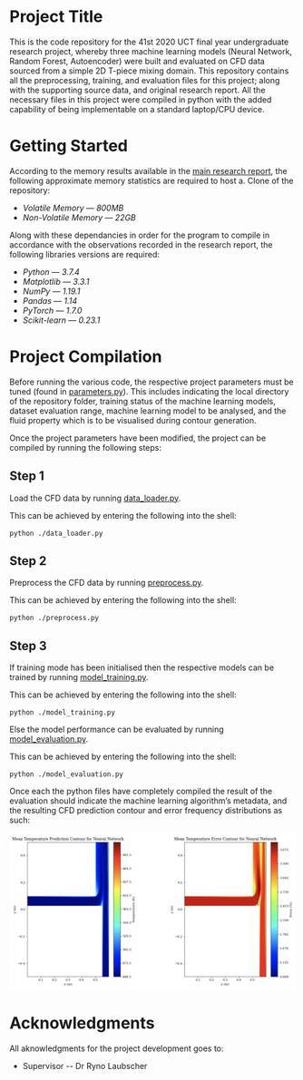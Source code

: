 # Project Title

This is the code repository for the 41st 2020 UCT final year undergraduate research project, whereby three machine learning models (Neural Network, Random Forest, Autoencoder) were built and evaluated on CFD data sourced from a simple 2D T-piece mixing domain. This repository contains all the preprocessing, training, and evaluation files for this project; along with the supporting source data, and original research report. All the necessary files in this project were compiled in python with the added capability of being implementable on a standard laptop/CPU device.


# Getting Started

According to the memory results available in the [main research report](https://github.com/Daniel-Ferrini/Undergraduate_Research_Project/blob/main/Undergraduate_Report.pdf), the following approximate memory statistics are required to host a. Clone of the repository:

* *Volatile Memory* — *800MB*
* *Non-Volatile Memory* — *22GB*

Along with these dependancies in order for the program to compile in accordance with the observations recorded in the research report, the following libraries versions are required:

* *Python* — *3.7.4*
* *Matplotlib* — *3.3.1* 
* *NumPy* — *1.19.1* 
* *Pandas* — *1.14* 
* *PyTorch* — *1.7.0* 
* *Scikit-learn* — *0.23.1*

# Project Compilation

Before running the various code, the respective project parameters must be tuned (found in [parameters.py](https://github.com/Daniel-Ferrini/Undergraduate_Research_Project/blob/main/Parameters.py)). This includes indicating the local directory of the repository folder, training status of the machine learning models, dataset evaluation range, machine learning model to be analysed, and the fluid property which is to be visualised during contour generation.

Once the project parameters have been modified, the project can be compiled by running the following steps:

## Step 1 
Load the CFD data by running [data_loader.py](https://github.com/Daniel-Ferrini/Undergraduate_Research_Project/blob/main/data_loader.py).

This can be achieved by entering the following into the shell:
```
python ./data_loader.py
```

## Step 2 
Preprocess the CFD data by running [preprocess.py](https://github.com/Daniel-Ferrini/Undergraduate_Research_Project/blob/main/preprocessing.py).

This can be achieved by entering the following into the shell:
```
python ./preprocess.py
```

## Step 3
If training mode has been initialised then the respective models can be trained by running [model_training.py](https://github.com/Daniel-Ferrini/Undergraduate_Research_Project/blob/main/model_training.py).

This can be achieved by entering the following into the shell:
```
python ./model_training.py
```

Else the model performance can be evaluated by running [model_evaluation.py](https://github.com/Daniel-Ferrini/Undergraduate_Research_Project/blob/main/model_evaluation.py).

This can be achieved by entering the following into the shell:
```
python ./model_evaluation.py
```

Once each the python files have completely compiled the result of the evaluation should indicate the machine learning algorithm’s metadata, and the resulting CFD prediction contour and error frequency distributions as such:


![plot](https://github.com/Daniel-Ferrini/Undergraduate_Research_Project/blob/main/CFD%20(1000%20dp)_files/Example_Image.png)

# Acknowledgments
All aknowledgments for the project development goes to: 

* Supervisor -- Dr Ryno Laubscher

